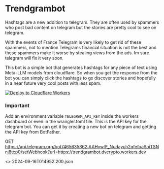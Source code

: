 # Trendgrambot

Hashtags are a new addition to telegram. They are often used by spammers who post bad content on telegram but the stories are pretty cool to see on telegram.

With the events of France Telegram is very likely to get rid of these spammers, not to mention Telegrams financial situation is not the best and these spammers make it worse by stealing views from the ads. Im sure telegram will fix it very soon.

This bot is a simple bot that generates hashtags for any piece of text using Meta-LLM models from cloudflare. So when you get the response from the bot you can simply click the hashtags to go discover stories and hopefully in a near future very cool posts with less spam.

[![Deploy to Cloudflare Workers](https://deploy.workers.cloudflare.com/button)](https://deploy.workers.cloudflare.com/?url=https://github.com/fauzaanu/zyloxbot)

### Important

Add an environment variable `TELEGRAM_API_KEY` inside the workers dashboard or even in the wrangler.toml file.
This is the API key for the telegram bot. You can get it by creating a new bot on telegram and getting the API key from BotFather.


GET https://api.telegram.org/bot7465635862:AAHywlP_Nudayuh2qfefoaSoiTSNnj8tcp0/setWebhook?url=https://trendgrambot.dvcrypto.workers.dev

<> 2024-09-16T014952.200.json
###
